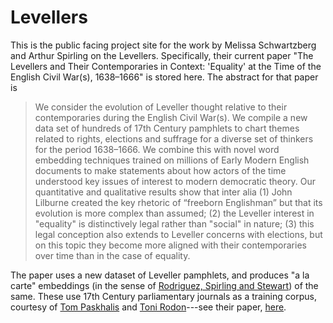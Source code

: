 # Levellers

This is the public facing project site for the work by Melissa Schwartzberg and Arthur Spirling on the Levellers. Specifically, their current paper "The Levellers and Their Contemporaries in Context: 'Equality' at the Time of the English Civil War(s), 1638–1666" is stored here.  The abstract for that paper is

> We consider the evolution of Leveller thought relative to their contemporaries during the English Civil War(s). We compile a new data set of hundreds of 17th Century pamphlets to chart themes related to rights, elections and suffrage for a diverse set of thinkers for the period 1638–1666. We combine this with novel word embedding techniques trained on millions of Early Modern English documents to make statements about how actors of the time understood key issues of interest to modern democratic theory. Our quantitative and qualitative results show that inter alia (1) John Lilburne created the key rhetoric of “freeborn Englishman” but that its evolution is more complex than assumed; (2) the Leveller interest in "equality" is distinctively legal rather than "social" in nature; (3) this legal conception also extends to Leveller concerns with elections, but on this topic they become more aligned with their contemporaries over time than in the case of equality.


The paper uses a new dataset of Leveller pamphlets, and produces "a la carte" embeddings (in the sense of [Rodriguez, Spirling and Stewart](https://github.com/prodriguezsosa/EmbeddingRegression)) of the same.  These use 17th Century parliamentary journals as a training corpus, courtesy of [Tom Paskhalis](https://tom.paskhal.is/) and [Toni Rodon](https://tonirodon.cat/)---see their paper, [here](https://osf.io/qgu9c).  
